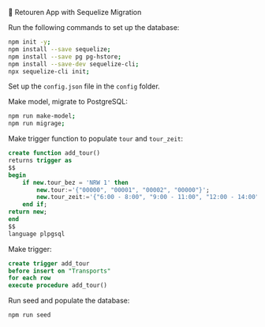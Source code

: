 🚚 Retouren App with Sequelize Migration

Run the following commands to set up the database:

```zsh
npm init -y;
npm install --save sequelize;
npm install --save pg pg-hstore;
npm install --save-dev sequelize-cli;
npx sequelize-cli init;
```

Set up the `config.json` file in the `config` folder.

Make model, migrate to PostgreSQL:

```zsh
npm run make-model;
npm run migrage;
```

Make trigger function to populate `tour` and `tour_zeit`:

```sql
create function add_tour()
returns trigger as
$$
begin
	if new.tour_bez = 'NRW 1' then
		new.tour:='{"00000", "00001", "00002", "00000"}';
		new.tour_zeit:='{"6:00 - 8:00", "9:00 - 11:00", "12:00 - 14:00", "15:00 - 17:00"}';
	end if;
return new;
end
$$
language plpgsql
```

Make trigger:

```sql
create trigger add_tour
before insert on "Transports"
for each row
execute procedure add_tour()
```

Run seed and populate the database:

```zsh
npm run seed
```